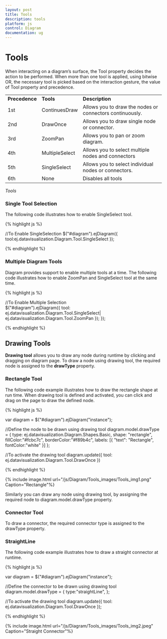 ```yaml
---
layout: post
title: Tools
description: tools
platform: js
control: Diagram
documentation: ug
---
```


# Tools

When interacting on a diagram’s surface, the Tool property decides the action to be performed. When more than one tool is applied, using bitwise OR, the necessary tool is picked based on the interaction gesture, the value of Tool property and precedence.

<table>
<tr>
<td>
<b>Precedence</b></td><td>
<b>Tools</b></td><td>
<b>Description</b></td></tr>
<tr>
<td>
1st </td><td>
ContinuesDraw</td><td>
Allows you to draw the nodes or connectors continuously. </td></tr>
<tr>
<td>
2nd </td><td>
DrawOnce</td><td>
Allows you to draw single node or connector.</td></tr>
<tr>
<td>
3rd </td><td>
ZoomPan</td><td>
Allows you to pan or zoom diagram.</td></tr>
<tr>
<td>
4th </td><td>
MultipleSelect</td><td>
Allows you to select multiple nodes and connectors</td></tr>
<tr>
<td>
5th </td><td>
SingleSelect</td><td>
Allows you to select individual nodes or connectors.</td></tr>
<tr>
<td>
6th </td><td>
None</td><td>
Disables all tools</td></tr>
</table>

_Tools_

### Single Tool Selection

The following code illustrates how to enable SingleSelect tool.

{% highlight js %}

//To Enable SingleSelection 
$("#diagram").ejDiagram({
    tool:ej.datavisualization.Diagram.Tool.SingleSelect
});

{% endhighlight %}

### Multiple Diagram Tools

Diagram provides support to enable multiple tools at a time. The following code illustrates how to enable ZoomPan and SingleSelect tool at the same time.

{% highlight js %}

//To Enable Multiple Selection    
$("#diagram").ejDiagram({
   tool: ej.datavisualization.Diagram.Tool.SingleSelect|
         ej.datavisualization.Diagram.Tool.ZoomPan
  });
});

{% endhighlight %}

## Drawing Tools

**Drawing tool** allows you to draw any node during runtime by clicking and dragging on diagram page. To draw a node using drawing tool, the required node is assigned to the **drawType** property.

### Rectangle Tool

The following code example illustrates how to draw the rectangle shape at run time. When drawing tool is defined and activated, you can click and drag on the page to draw the defined node.

{% highlight js %}

var diagram = $("#diagram").ejDiagram("instance");

//Define the node to be drawn using drawing tool
diagram.model.drawType = { 
	type: ej.datavisualization.Diagram.Shapes.Basic, 
    shape: "rectangle",
    fillColor:"#fcbc7c",
    borderColor:"#f89b4c",
    labels: [{ "text": "Rectangle", fontColor:"white" }]
};

//To activate the drawing tool
diagram.update({ 
    tool: ej.datavisualization.Diagram.Tool.DrawOnce 
})

{% endhighlight %}

{% include image.html url="/js/Diagram/Tools_images/Tools_img1.png" Caption="Rectangle"%}

Similarly you can draw any node using drawing tool, by assigning the required node to diagram.model.drawType property.

### Connector Tool

To draw a connector, the required connector type is assigned to the drawType property.

### StraightLine

The following code example illustrates how to draw a straight connector at runtime.

{% highlight js %}

var diagram = $("#diagram").ejDiagram("instance");

//Define the connector to be drawn using drawing tool
diagram.model.drawType = { 
	type:"straightLine", 
};

//To activate the drawing tool
diagram.update({ 
    tool: ej.datavisualization.Diagram.Tool.DrawOnce 
});

{% endhighlight %}

{% include image.html url="/js/Diagram/Tools_images/Tools_img2.jpeg" Caption="Straight Connector"%}
